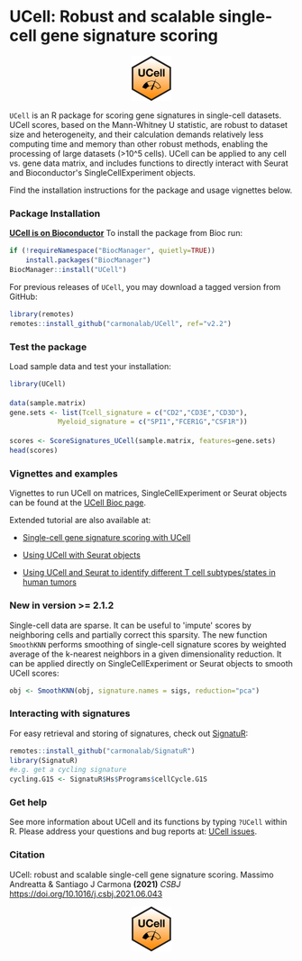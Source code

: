 # UCell: Robust and scalable single-cell gene signature scoring

<p align="center">
  <img height="80" src="docs/RSticker_UCELL.png">
</p>

`UCell` is an R package for scoring gene signatures in single-cell datasets. UCell scores, based on the Mann-Whitney U statistic, are robust to dataset size and heterogeneity, and their calculation demands relatively less computing time and memory than other robust methods, enabling the processing of large datasets (>10^5 cells). UCell can be applied to any cell vs. gene data matrix, and includes functions to directly interact with Seurat and Bioconductor's SingleCellExperiment objects. 

Find the installation instructions for the package and usage vignettes below.

### Package Installation

**[UCell is on Bioconductor](https://bioconductor.org/packages/release/bioc/html/UCell.html)** To install the package from Bioc run:
```r
if (!requireNamespace("BiocManager", quietly=TRUE))
    install.packages("BiocManager")
BiocManager::install("UCell")
```

For previous releases of `UCell`, you may download a tagged version from GitHub:
```r
library(remotes)
remotes::install_github("carmonalab/UCell", ref="v2.2")
```


### Test the package

Load sample data and test your installation:
```r
library(UCell)

data(sample.matrix)
gene.sets <- list(Tcell_signature = c("CD2","CD3E","CD3D"),
			Myeloid_signature = c("SPI1","FCER1G","CSF1R"))

scores <- ScoreSignatures_UCell(sample.matrix, features=gene.sets)
head(scores)
```

### Vignettes and examples

Vignettes to run UCell on matrices, SingleCellExperiment or Seurat objects can be found at the [UCell Bioc page](https://bioconductor.org/packages/release/bioc/html/UCell.html).

Extended tutorial are also available at:

* [Single-cell gene signature scoring with UCell](https://carmonalab.github.io/UCell_demo/UCell_matrix_vignette.html)

* [Using UCell with Seurat objects](https://carmonalab.github.io/UCell_demo/UCell_Seurat_vignette.html)

* [Using UCell and Seurat to identify different T cell subtypes/states in human tumors](https://carmonalab.github.io/UCell_demo/UCell_vignette_TILstates.html)

### New in version >= 2.1.2

Single-cell data are sparse. It can be useful to 'impute' scores by neighboring cells and partially correct this sparsity. The new function `SmoothKNN` performs smoothing of single-cell signature scores by weighted average of the k-nearest neighbors in a given dimensionality reduction. It can be applied directly on SingleCellExperiment or Seurat objects to smooth UCell scores:

```r
obj <- SmoothKNN(obj, signature.names = sigs, reduction="pca")
```

### Interacting with signatures

For easy retrieval and storing of signatures, check out [SignatuR](https://github.com/carmonalab/SignatuR):

```r
remotes::install_github("carmonalab/SignatuR")
library(SignatuR)
#e.g. get a cycling signature
cycling.G1S <- SignatuR$Hs$Programs$cellCycle.G1S
```

### Get help

See more information about UCell and its functions by typing `?UCell` within R. Please address your questions and bug reports at: [UCell issues](https://github.com/carmonalab/UCell/issues).

### Citation

UCell: robust and scalable single-cell gene signature scoring. Massimo Andreatta & Santiago J Carmona **(2021)** *CSBJ* https://doi.org/10.1016/j.csbj.2021.06.043

<p align="center">
  <img height="80" src="docs/RSticker_UCELL.png">
</p>
